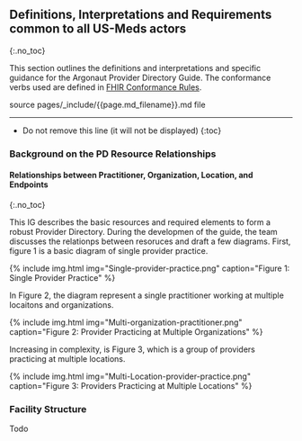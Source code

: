 ﻿## Definitions, Interpretations and Requirements common to all US-Meds actors
{:.no_toc}

This section outlines the definitions and interpretations and specific guidance for the Argonaut Provider Directory Guide.  The conformance verbs used are defined in [FHIR Conformance Rules](capstatements.html). 


source pages/\_include/{{page.md_filename}}.md  file


---

<!-- TOC  the css styling for this is \pages\assets\css\project.css under 'markdown-toc'-->

* Do not remove this line (it will not be displayed)
{:toc}

<!-- end TOC -->

### Background on the PD Resource Relationships

#### Relationships between Practitioner, Organization, Location, and Endpoints
{:.no_toc}

This IG describes the basic resources and required elements to form a robust Provider Directory. During the developmen of the guide, the team discusses the relationps between resoruces and draft a few diagrams. First, figure 1 is a basic diagram of single provider practice.

{% include img.html img="Single-provider-practice.png" caption="Figure 1: Single Provider Practice" %}

In Figure 2, the diagram represent a single practitioner working at multiple locaitons and organizations.

{% include img.html img="Multi-organization-practitioner.png" caption="Figure 2: Provider Practicing at Multiple Organizations" %}


Increasing in complexity, is Figure 3, which is a group of providers practicing at multiple locations.

{% include img.html img="Multi-Location-provider-practice.png" caption="Figure 3: Providers Practicing at Multiple Locations" %}


### Facility Structure
Todo


